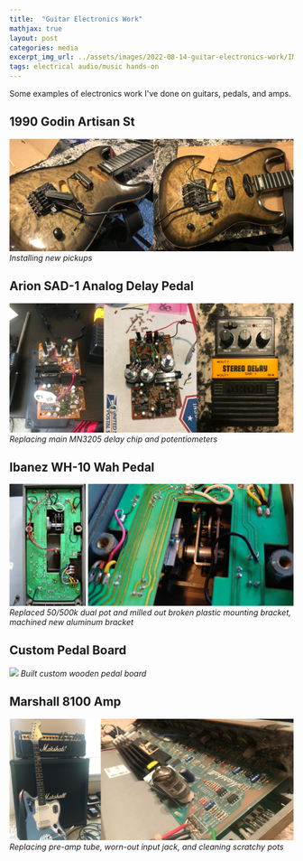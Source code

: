 ```yaml
---
title:  "Guitar Electronics Work"
mathjax: true
layout: post
categories: media
excerpt_img_url: ../assets/images/2022-08-14-guitar-electronics-work/IMG_0638_2.jpg
tags: electrical audio/music hands-on
---
```


Some examples of electronics work I've done on guitars, pedals, and amps.

## 1990 Godin Artisan St
![](/assets/images/2022-08-14-guitar-electronics-work/IMG_0247_294.jpg)
*Installing new pickups*

## Arion SAD-1 Analog Delay Pedal
![](/assets/images/2022-08-14-guitar-electronics-work/IMG_0638_2.jpg)
*Replacing main MN3205 delay chip and potentiometers*

## Ibanez WH-10 Wah Pedal
![](/assets/images/2022-08-14-guitar-electronics-work/DSC_02422.jpg)
*Replaced 50/500k dual pot and milled out broken plastic mounting bracket, machined new aluminum bracket*

## Custom Pedal Board
![](/assets/images/2022-08-14-guitar-electronics-work/DSC_0045.JPG)
*Built custom wooden pedal board*

## Marshall 8100 Amp
![](/assets/images/2022-08-14-guitar-electronics-work/IMG_0221_2.jpg)
*Replacing pre-amp tube, worn-out input jack, and cleaning scratchy pots*





